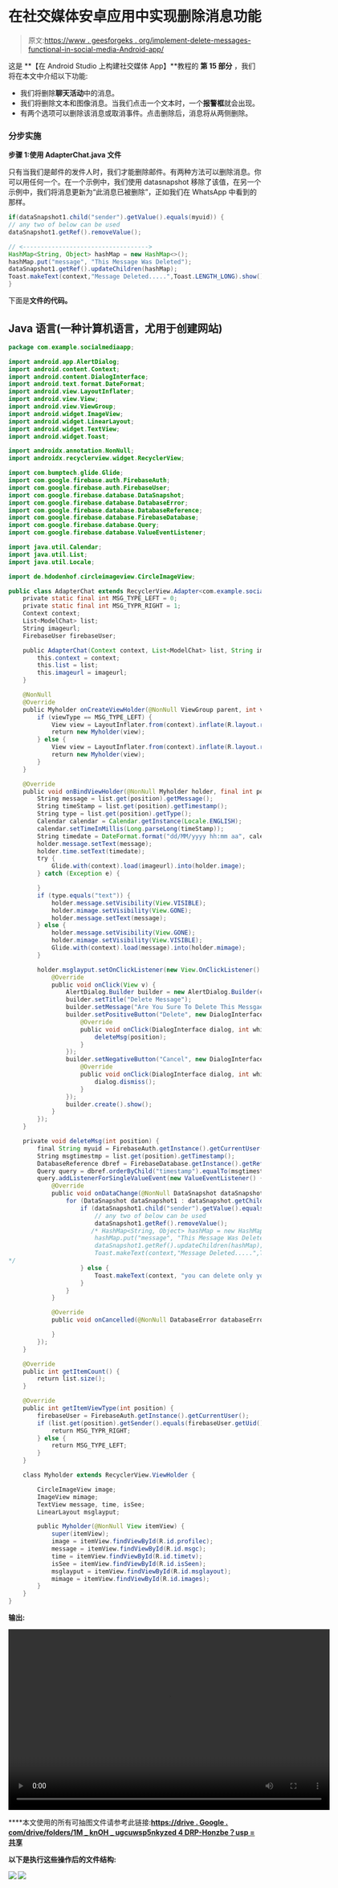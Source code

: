# 在社交媒体安卓应用中实现删除消息功能

> 原文:[https://www . geesforgeks . org/implement-delete-messages-functional-in-social-media-Android-app/](https://www.geeksforgeeks.org/implement-delete-messages-functionality-in-social-media-android-app/)

这是 **【在 Android Studio 上构建社交媒体 App】**教程的 **第 15 部分** ，我们将在本文中介绍以下功能:

*   我们将删除**聊天活动**中的消息。
*   我们将删除文本和图像消息。当我们点击一个文本时，一个**报警框**就会出现。
*   有两个选项可以删除该消息或取消事件。点击删除后，消息将从两侧删除。

### **分步实施**

**步骤 1:使用 AdapterChat.java 文件**

只有当我们是邮件的发件人时，我们才能删除邮件。有两种方法可以删除消息。你可以用任何一个。在一个示例中，我们使用 datasnapshot 移除了该值，在另一个示例中，我们将消息更新为“此消息已被删除”，正如我们在 WhatsApp 中看到的那样。

```java
if(dataSnapshot1.child("sender").getValue().equals(myuid)) {
// any two of below can be used
dataSnapshot1.getRef().removeValue();

// <----------------------------------->   
HashMap<String, Object> hashMap = new HashMap<>();
hashMap.put("message", "This Message Was Deleted");
dataSnapshot1.getRef().updateChildren(hashMap);
Toast.makeText(context,"Message Deleted.....",Toast.LENGTH_LONG).show();
}
```

下面是**文件的代码。**

## **Java 语言(一种计算机语言，尤用于创建网站)**

```java
package com.example.socialmediaapp;

import android.app.AlertDialog;
import android.content.Context;
import android.content.DialogInterface;
import android.text.format.DateFormat;
import android.view.LayoutInflater;
import android.view.View;
import android.view.ViewGroup;
import android.widget.ImageView;
import android.widget.LinearLayout;
import android.widget.TextView;
import android.widget.Toast;

import androidx.annotation.NonNull;
import androidx.recyclerview.widget.RecyclerView;

import com.bumptech.glide.Glide;
import com.google.firebase.auth.FirebaseAuth;
import com.google.firebase.auth.FirebaseUser;
import com.google.firebase.database.DataSnapshot;
import com.google.firebase.database.DatabaseError;
import com.google.firebase.database.DatabaseReference;
import com.google.firebase.database.FirebaseDatabase;
import com.google.firebase.database.Query;
import com.google.firebase.database.ValueEventListener;

import java.util.Calendar;
import java.util.List;
import java.util.Locale;

import de.hdodenhof.circleimageview.CircleImageView;

public class AdapterChat extends RecyclerView.Adapter<com.example.socialmediaapp.AdapterChat.Myholder> {
    private static final int MSG_TYPE_LEFT = 0;
    private static final int MSG_TYPR_RIGHT = 1;
    Context context;
    List<ModelChat> list;
    String imageurl;
    FirebaseUser firebaseUser;

    public AdapterChat(Context context, List<ModelChat> list, String imageurl) {
        this.context = context;
        this.list = list;
        this.imageurl = imageurl;
    }

    @NonNull
    @Override
    public Myholder onCreateViewHolder(@NonNull ViewGroup parent, int viewType) {
        if (viewType == MSG_TYPE_LEFT) {
            View view = LayoutInflater.from(context).inflate(R.layout.row_chat_left, parent, false);
            return new Myholder(view);
        } else {
            View view = LayoutInflater.from(context).inflate(R.layout.row_chat_right, parent, false);
            return new Myholder(view);
        }
    }

    @Override
    public void onBindViewHolder(@NonNull Myholder holder, final int position) {
        String message = list.get(position).getMessage();
        String timeStamp = list.get(position).getTimestamp();
        String type = list.get(position).getType();
        Calendar calendar = Calendar.getInstance(Locale.ENGLISH);
        calendar.setTimeInMillis(Long.parseLong(timeStamp));
        String timedate = DateFormat.format("dd/MM/yyyy hh:mm aa", calendar).toString();
        holder.message.setText(message);
        holder.time.setText(timedate);
        try {
            Glide.with(context).load(imageurl).into(holder.image);
        } catch (Exception e) {

        }
        if (type.equals("text")) {
            holder.message.setVisibility(View.VISIBLE);
            holder.mimage.setVisibility(View.GONE);
            holder.message.setText(message);
        } else {
            holder.message.setVisibility(View.GONE);
            holder.mimage.setVisibility(View.VISIBLE);
            Glide.with(context).load(message).into(holder.mimage);
        }

        holder.msglayput.setOnClickListener(new View.OnClickListener() {
            @Override
            public void onClick(View v) {
                AlertDialog.Builder builder = new AlertDialog.Builder(context);
                builder.setTitle("Delete Message");
                builder.setMessage("Are You Sure To Delete This Messgae");
                builder.setPositiveButton("Delete", new DialogInterface.OnClickListener() {
                    @Override
                    public void onClick(DialogInterface dialog, int which) {
                        deleteMsg(position);
                    }
                });
                builder.setNegativeButton("Cancel", new DialogInterface.OnClickListener() {
                    @Override
                    public void onClick(DialogInterface dialog, int which) {
                        dialog.dismiss();
                    }
                });
                builder.create().show();
            }
        });
    }

    private void deleteMsg(int position) {
        final String myuid = FirebaseAuth.getInstance().getCurrentUser().getUid();
        String msgtimestmp = list.get(position).getTimestamp();
        DatabaseReference dbref = FirebaseDatabase.getInstance().getReference().child("Chats");
        Query query = dbref.orderByChild("timestamp").equalTo(msgtimestmp);
        query.addListenerForSingleValueEvent(new ValueEventListener() {
            @Override
            public void onDataChange(@NonNull DataSnapshot dataSnapshot) {
                for (DataSnapshot dataSnapshot1 : dataSnapshot.getChildren()) {
                    if (dataSnapshot1.child("sender").getValue().equals(myuid)) {
                        // any two of below can be used
                        dataSnapshot1.getRef().removeValue();
                       /* HashMap<String, Object> hashMap = new HashMap<>();
                        hashMap.put("message", "This Message Was Deleted");
                        dataSnapshot1.getRef().updateChildren(hashMap);
                        Toast.makeText(context,"Message Deleted.....",Toast.LENGTH_LONG).show();
*/
                    } else {
                        Toast.makeText(context, "you can delete only your msg....", Toast.LENGTH_LONG).show();
                    }
                }
            }

            @Override
            public void onCancelled(@NonNull DatabaseError databaseError) {

            }
        });
    }

    @Override
    public int getItemCount() {
        return list.size();
    }

    @Override
    public int getItemViewType(int position) {
        firebaseUser = FirebaseAuth.getInstance().getCurrentUser();
        if (list.get(position).getSender().equals(firebaseUser.getUid())) {
            return MSG_TYPR_RIGHT;
        } else {
            return MSG_TYPE_LEFT;
        }
    }

    class Myholder extends RecyclerView.ViewHolder {

        CircleImageView image;
        ImageView mimage;
        TextView message, time, isSee;
        LinearLayout msglayput;

        public Myholder(@NonNull View itemView) {
            super(itemView);
            image = itemView.findViewById(R.id.profilec);
            message = itemView.findViewById(R.id.msgc);
            time = itemView.findViewById(R.id.timetv);
            isSee = itemView.findViewById(R.id.isSeen);
            msglayput = itemView.findViewById(R.id.msglayout);
            mimage = itemView.findViewById(R.id.images);
        }
    }
}
```

****输出:****

**<video class="wp-video-shortcode" id="video-583138-1" width="640" height="360" preload="metadata" controls=""><source type="video/mp4" src="https://media.geeksforgeeks.org/wp-content/uploads/20210317165808/deleetmsg.mp4?_=1">[https://media.geeksforgeeks.org/wp-content/uploads/20210317165808/deleetmsg.mp4](https://media.geeksforgeeks.org/wp-content/uploads/20210317165808/deleetmsg.mp4)</video>**

****本文使用的所有可抽图文件请参考此链接:**[<u>https://drive . Google . com/drive/folders/1M _ knOH _ ugcuwsp5nkyzed 4 DRP-Honzbe？usp =共享</u>](https://drive.google.com/drive/folders/1M_knOH_ugCuwSP5nkYzeD4dRp-Honzbe?usp=sharing)**

****以下是执行这些操作后的文件结构:****

**![](img/ef84a538a28bdf4d792a17cf1dd5c50d.png) ![](img/870525c05d3b69d9513c8350e5e82279.png)**